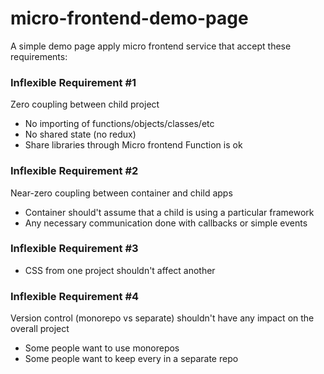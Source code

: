 # micro-frontend-demo-page

A simple demo page apply micro frontend service that accept these requirements:

### Inflexible Requirement #1

Zero coupling between child project

- No importing of functions/objects/classes/etc
- No shared state (no redux)
- Share libraries through Micro frontend Function is ok

### Inflexible Requirement #2

Near-zero coupling between container and child apps

- Container should't assume that a child is using a particular framework
- Any necessary communication done with callbacks or simple events

### Inflexible Requirement #3

- CSS from one project shouldn't affect another

### Inflexible Requirement #4

Version control (monorepo vs separate) shouldn't have any impact on the overall project

- Some people want to use monorepos
- Some people want to keep every in a separate repo

